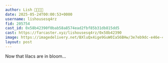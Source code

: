 ```yaml
---
author: Lish 🎩🦄🌈😺
date: 2025-05-24T00:00:53+0000
username: lishousesq4rz
fid: 205754
cast_id: 0x58b42390f0bab58a8574ead2fbf85b31db815dd5
cast: https://farcaster.xyz/lishousesq4rz/0x58b42390
image: https://imagedelivery.net/BXluQx4ige9GuW0Ia56BHw/3e7eb9dc-e46e-4f80-0dea-5349d6472500/original
layout: post
---
```


Now that lilacs are in bloom...

<img src='https://imagedelivery.net/BXluQx4ige9GuW0Ia56BHw/3e7eb9dc-e46e-4f80-0dea-5349d6472500/original' alt='' referrerpolicy='no-referrer'/>
